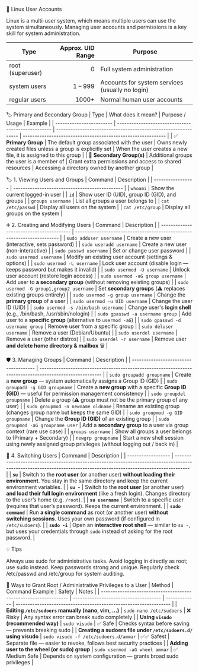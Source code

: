 👤 Linux User Accounts

Linux is a multi-user system, which means multiple users can use the system simultaneously.
Managing user accounts and permissions is a key skill for system administration.

| Type             | Approx. UID Range | Purpose                                         |
| ---------------- | ----------------: | ----------------------------------------------- |
| root (superuser) |                 0 | Full system administration                      |
| system users     |           1 – 999 | Accounts for system services (usually no login) |
| regular users    |             1000+ | Normal human user accounts                      |


🏷️ Primary and Secondary Group
| Type                     | What does it mean?                                  | Purpose / Usage                                                | Example                                                      |
| ------------------------ | -------------------------------------------------- | -------------------------------------------------------------- | ------------------------------------------------------------ |
| ✅ **Primary Group**      | The default group associated with the user          | Owns newly created files unless a group is explicitly set       | When the user creates a new file, it is assigned to this group |
| 🔹 **Secondary Group(s)** | Additional groups the user is a member of          | Grant extra permissions and access to shared resources          | Accessing a directory owned by another group                 |


🏷️ 1. Viewing Users and Groups
| Command           | Description                                    |
| ----------------- | ---------------------------------------------- |
| `whoami`          | Show the current logged-in user                |
| `id`              | Show user ID (UID), group ID (GID), and groups |
| `groups username` | List all groups a user belongs to              |
| `cat /etc/passwd` | Display all users on the system                |
| `cat /etc/group`  | Display all groups on the system               |


➕ 2. Creating and Modifying Users
| Command                                  | Description                                                             |
| ---------------------------------------- | ----------------------------------------------------------------------- |
| `sudo adduser username`                  | Create a new user (interactive, sets password)                          |
| `sudo useradd username`                  | Create a new user (non-interactive)                                     |
| `sudo passwd username`                   | Set or change user password                                             |
| `sudo usermod username`                  | Modify an existing user account (settings & options)                    |
| `sudo usermod -L username`               | Lock user account (disable login — keeps password but makes it invalid) |
| `sudo usermod -U username`               | Unlock user account (restore login access)                              |
| `sudo usermod -aG group username`        | Add user to **a secondary group** (without removing existing groups)    |
| `sudo usermod -G group1,group2 username` | Set **secondary groups** (⚠️ replaces existing groups entirely)         |
| `sudo usermod -g group username`         | Change the **primary group** of a user                                  |
| `sudo usermod -u UID username`           | Change the user ID (UID)                                                |
| `sudo usermod -s /bin/bash username`     | Change user's **login shell** (e.g., /bin/bash, /usr/sbin/nologin)      |
| `sudo gpasswd -a username group`         | Add user to a **specific group** (alternative to `usermod -aG`)         |
| `sudo gpasswd -d username group`         | Remove user from a specific group                                       |
| `sudo deluser username`                  | Remove a user (Debian/Ubuntu)                                           |
| `sudo userdel username`                  | Remove a user (other distros)                                           |
| `sudo userdel -r username`               | Remove user **and delete home directory & mailbox** 🗑️                 |


🛡 3. Managing Groups
| Command                               | Description                                                                                              |
| ------------------------------------- | -------------------------------------------------------------------------------------------------------- |
| `sudo groupadd groupname`             | Create a **new group** — system automatically assigns a Group ID (GID)                                   |
| `sudo groupadd -g GID groupname`      | Create a **new group** with a specific **Group ID (GID)** — useful for permission management consistency |
| `sudo groupdel groupname`             | Delete a group (⚠️ group must not be the primary group of any user)                                      |
| `sudo groupmod -n newname oldname`    | Rename an existing group (changes group name but keeps the same GID)                                     |
| `sudo groupmod -g GID groupname`      | Change the **Group ID (GID)** of an existing group                                                       |
| `sudo groupmod -aG groupname user`    | Add a **secondary group** to a user via group context (rare use case)                                    |
| `groups username`                     | Show all groups a user belongs to (Primary + Secondary)                                                  |
| `newgrp groupname`                    | Start a new shell session using newly assigned group privileges (without logging out / back in)          |


🔑 4. Switching Users
| Command            | Description                                                                                                                                                        |
| ------------------ | ------------------------------------------------------------------------------------------------------------------------------------------------------------------ |
| **`su`**           | Switch to the **root user** (or another user) **without loading their environment**. You stay in the same directory and keep the current environment variables.    |
| **`su -`**         | Switch to the **root user** (or another user) **and load their full login environment** (like a fresh login). Changes directory to the user’s home (e.g. `/root`). |
| **`su username`**  | Switch to a specific user (requires that user’s password). Keeps the current environment.                                                                          |
| **`sudo command`** | Run **a single command** as root (or another user) **without switching sessions**. Uses your own password (if configured in `/etc/sudoers`).                       |
| **`sudo -i`**      | Open an **interactive root shell** — similar to `su -`, but uses your credentials through `sudo` instead of asking for the root password.                          |


💡 Tips

Always use sudo for administrative tasks.
Avoid logging in directly as root; use sudo instead.
Keep passwords strong and unique.
Regularly check /etc/passwd and /etc/group for system auditing.


👤 Ways to Grant Root / Administrative Privileges to a User
| Method                                                           | Command Example                       | Safety        | Notes                                                             |
| ---------------------------------------------------------------- | ------------------------------------- | ------------- | ----------------------------------------------------------------- |
| **Editing `/etc/sudoers` manually (nano, vim, …)**               | `sudo nano /etc/sudoers`              | ❌ Risky       | Any syntax error can break sudo completely                        |
| **Using `visudo` (recommended way)**                             | `sudo visudo`                         | ✅ Safe        | Checks syntax before saving — prevents breaking sudo              |
| **Creating a sudoers file under `/etc/sudoers.d/` using visudo** | `sudo visudo -f /etc/sudoers.d/ammar` | ✅✅ Safest     | Separate file — easier to revoke, follows best security practices |
| **Adding user to the wheel (or sudo) group**                     | `sudo usermod -aG wheel ammar`        | ✅ Medium Safe | Depends on system configuration — grants broad sudo privileges    |
